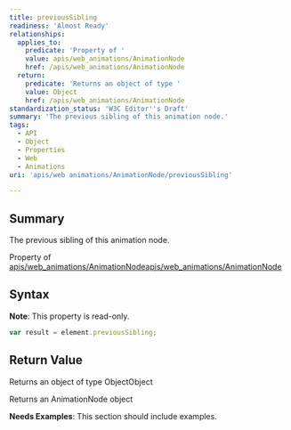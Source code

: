 ```yaml
---
title: previousSibling
readiness: 'Almost Ready'
relationships:
  applies_to:
    predicate: 'Property of '
    value: apis/web_animations/AnimationNode
    href: /apis/web_animations/AnimationNode
  return:
    predicate: 'Returns an object of type '
    value: Object
    href: /apis/web_animations/AnimationNode
standardization_status: 'W3C Editor''s Draft'
summary: 'The previous sibling of this animation node.'
tags:
  - API
  - Object
  - Properties
  - Web
  - Animations
uri: 'apis/web animations/AnimationNode/previousSibling'

---
```

## Summary

The previous sibling of this animation node.

Property of [apis/web\_animations/AnimationNode](/apis/web_animations/AnimationNode)[apis/web\_animations/AnimationNode](/apis/web_animations/AnimationNode)

## Syntax

**Note**: This property is read-only.

``` js
var result = element.previousSibling;
```

## Return Value

Returns an object of type ObjectObject

Returns an AnimationNode object

**Needs Examples**: This section should include examples.

